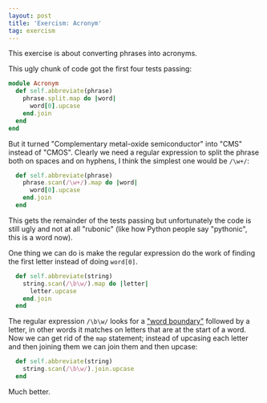 ```yaml
---
layout: post
title: 'Exercism: Acronym'
tag: exercism
---
```

This exercise is about converting phrases into acronyms.
<!--description-->
This ugly chunk of code got the first four tests passing:

```ruby
module Acronym
  def self.abbreviate(phrase)
    phrase.split.map do |word| 
      word[0].upcase
    end.join
  end
end
```

But it turned "Complementary metal-oxide semiconductor" into "CMS" instead of "CMOS". Clearly we need a regular expression to split the phrase both on spaces and on hyphens, I think the simplest one would be `/\w+/`:

```ruby
  def self.abbreviate(phrase)
    phrase.scan(/\w+/).map do |word| 
      word[0].upcase
    end.join
  end
```

This gets the remainder of the tests passing but unfortunately the code is still ugly and not at all "rubonic" (like how Python people say "pythonic", this is a word now).

One thing we can do is make the regular expression do the work of finding the first letter instead of doing `word[0]`.

```ruby
  def self.abbreviate(string)
    string.scan(/\b\w/).map do |letter| 
      letter.upcase
    end.join
  end
```

The regular expression `/\b\w/` looks for a ["word boundary"](https://www.regular-expressions.info/wordboundaries.html) followed by a letter, in other words it matches on letters that are at the start of a word. Now we can get rid of the `map` statement; instead of upcasing each letter and then joining them we can join them and then upcase:

```ruby
  def self.abbreviate(string)
    string.scan(/\b\w/).join.upcase
  end
```

Much better.

<!--![Thumbs Up](/assets/img/thumbs_up.gif)-->
